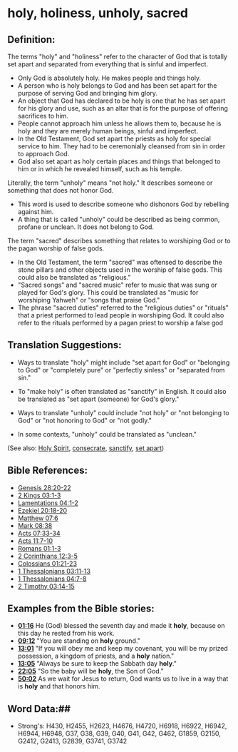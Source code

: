 # holy, holiness, unholy, sacred #

## Definition: ##

The terms "holy" and "holiness" refer to the character of God that is totally set apart and separated from everything that is sinful and imperfect.

* Only God is absolutely holy. He makes people and things holy.
* A person who is holy belongs to God and has been set apart for the purpose of serving God and bringing him glory.
* An object that God has declared to be holy is one that he has set apart for his glory and use, such as an altar that is for the purpose of offering sacrifices to him.
* People cannot approach him unless he allows them to, because he is holy and they are merely human beings, sinful and imperfect.
* In the Old Testament, God set apart the priests as holy for special service to him. They had to be ceremonially cleansed from sin in order to approach God.
* God also set apart as holy certain places and things that belonged to him or in which he revealed himself, such as  his temple.

Literally, the term "unholy" means "not holy." It describes someone or something that does not honor God.

* This word is used to describe someone who dishonors God by rebelling against him.
* A thing that is called "unholy" could be described as being common, profane or unclean. It does not belong to God.

The term "sacred" describes something that relates to worshiping God or to the pagan worship of false gods.

* In the Old Testament, the term "sacred" was oftensed to describe the stone pillars and other objects used in the worship of false gods. This could also be translated as "religious."
* "Sacred songs" and "sacred music" refer to music that was sung or played for God's glory. This could be translated as "music for worshiping Yahweh" or "songs that praise God."
* The phrase "sacred duties" referred to the "religious duties" or "rituals" that a priest performed to lead people in worshiping God. It could also refer to the rituals performed by a pagan priest to worship a false god

## Translation Suggestions: ##

* Ways to translate "holy" might include "set apart for God" or "belonging to God" or "completely pure" or "perfectly sinless" or "separated from sin."
* To "make holy" is often translated as "sanctify" in English. It could also be translated as "set apart (someone) for God's glory."

* Ways to translate "unholy" could include "not holy" or "not belonging to God" or "not honoring to God" or "not godly."
* In some contexts, "unholy" could be translated as "unclean."

(See also: [Holy Spirit](holyspirit.md), [consecrate](consecrate.md), [sanctify](sanctify.md), [set apart](setapart.md))

## Bible References: ##

* [Genesis 28:20-22](rc://en/tn/help/gen/28/20)
* [2 Kings 03:1-3](rc://en/tn/help/2ki/03/01)
* [Lamentations 04:1-2](rc://en/tn/help/lam/04/01)
* [Ezekiel 20:18-20](rc://en/tn/help/ezk/20/18)
* [Matthew 07:6](rc://en/tn/help/mat/07/06)
* [Mark 08:38](rc://en/tn/help/mrk/08/38)
* [Acts 07:33-34](rc://en/tn/help/act/07/33)
* [Acts 11:7-10](rc://en/tn/help/act/11/07)
* [Romans 01:1-3](rc://en/tn/help/rom/01/01)
* [2 Corinthians 12:3-5](rc://en/tn/help/2co/12/03)
* [Colossians 01:21-23](rc://en/tn/help/col/01/21)
* [1 Thessalonians 03:11-13](rc://en/tn/help/1th/03/11)
* [1 Thessalonians 04:7-8](rc://en/tn/help/1th/04/07)
* [2 Timothy 03:14-15](rc://en/tn/help/2ti/03/14)

## Examples from the Bible stories: ##

* __[01:16](rc://en/tn/help/obs/01/16)__ He (God) blessed the seventh day and made it __holy__, because on this day he rested from his work.
* __[09:12](rc://en/tn/help/obs/09/12)__ "You are standing on __holy__  ground."
* __[13:01](rc://en/tn/help/obs/13/01)__ "If you will obey me and keep my covenant, you will be my prized possession, a kingdom of priests, and a __holy__  nation."
* __[13:05](rc://en/tn/help/obs/13/05)__ "Always be sure to keep the Sabbath day __holy__."
* __[22:05](rc://en/tn/help/obs/22/05)__ "So the baby will be __holy__, the Son of God."
* __[50:02](rc://en/tn/help/obs/50/02)__ As we wait for Jesus to return, God wants us to live in a way that is __holy__  and that honors him.

## Word Data:##

* Strong's: H430, H2455, H2623, H4676, H4720, H6918, H6922, H6942, H6944, H6948, G37, G38, G39, G40, G41, G42, G462, G1859, G2150, G2412, G2413, G2839, G3741, G3742
